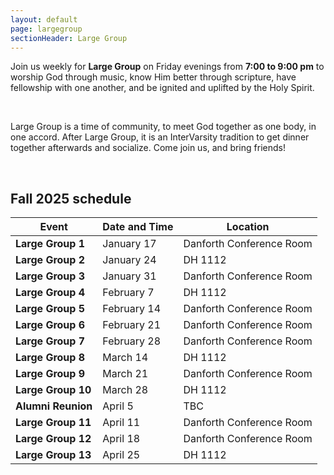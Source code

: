 ```yaml
---
layout: default
page: largegroup
sectionHeader: Large Group
---
```


<p>
  Join us weekly for <b>Large Group</b> on Friday evenings from <b>7:00 to 9:00
    pm</b> to worship God through music, know Him better through scripture,
  have fellowship with one another, and be ignited and uplifted by the Holy
  Spirit.
</p>
<br />
<p>
  Large Group is a time of community, to meet God together as one body,
  in one accord. After Large Group, it is an InterVarsity tradition to get
  dinner together afterwards and socialize. Come join us, and bring friends!
</p>
<br />

<h2>Fall 2025 schedule</h2>

<!-- Table for location, time -->
<table style="width:100%">
  <tbody>
    <thead>
      <tr>
        <th>Event</th>
        <th>Date and Time</th>
        <th>Location</th>
      </tr>
    </thead>
    <tr>
      <td><b> Large Group 1 </b></td>
      <td> January 17 </td>
      <td> Danforth Conference Room </td>
    </tr>
    <tr>
      <td><b> Large Group 2 </b></td>
      <td> January 24 </td>
      <td> DH 1112 </td>
    </tr>
    <tr>
      <td><b> Large Group 3 </b></td>
      <td> January 31 </td>
      <td> Danforth Conference Room </td>
    </tr>
    <tr>
      <td><b> Large Group 4 </b></td>
      <td> February 7 </td>
      <td> DH 1112 </td>
    </tr>
    <tr>
      <td><b> Large Group 5 </b></td>
      <td> February 14 </td>
      <td> Danforth Conference Room </td>
    </tr>
    <tr>
      <td><b> Large Group 6 </b></td>
      <td> February 21 </td>
      <td> Danforth Conference Room </td>
    </tr>
    <tr>
      <td><b> Large Group 7 </b></td>
      <td> February 28 </td>
      <td> Danforth Conference Room </td>
    </tr>
    <tr>
      <td><b> Large Group 8 </b></td>
      <td> March 14 </td>
      <td> DH 1112 </td>
    </tr>
    <tr>
      <td><b> Large Group 9 </b></td>
      <td> March 21 </td>
      <td> Danforth Conference Room </td>
    </tr>
    <tr>
      <td><b> Large Group 10 </b></td>
      <td> March 28 </td>
      <td> DH 1112 </td>
    </tr>
    <tr>
      <td><b> Alumni Reunion </b></td>
      <td> April 5 </td>
      <td> TBC </td>
    </tr>
    <tr>
      <td><b> Large Group 11 </b></td>
      <td> April 11 </td>
      <td> Danforth Conference Room </td>
    </tr>
    <tr>
      <td><b> Large Group 12 </b></td>
      <td> April 18 </td>
      <td> Danforth Conference Room </td>
    </tr>
    <tr>
      <td><b> Large Group 13 </b></td>
      <td> April 25 </td>
      <td> DH 1112 </td>
    </tr>
  </tbody>
</table>
